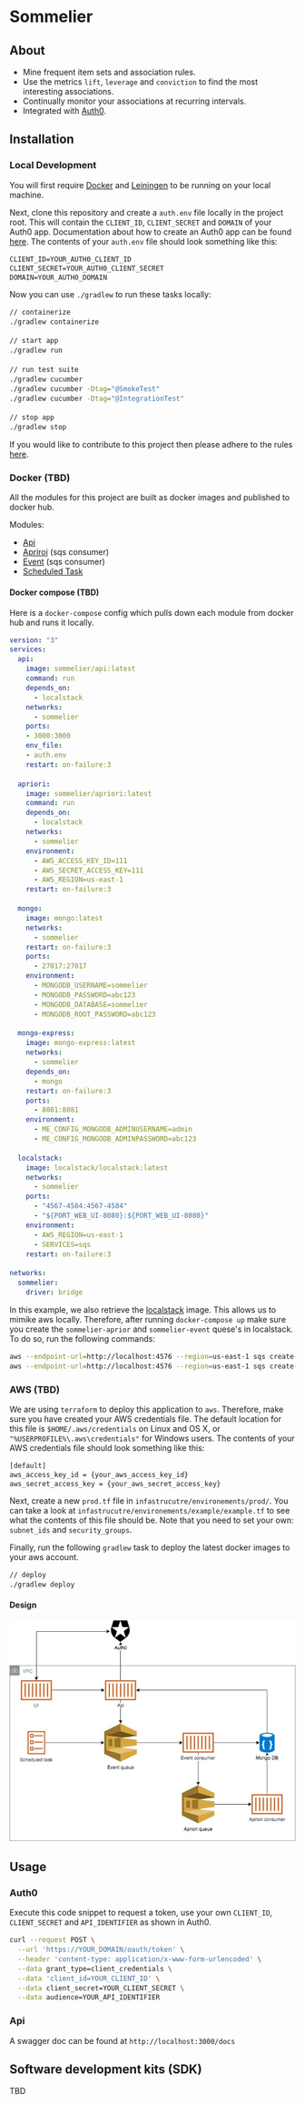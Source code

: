 # Sommelier

## About
* Mine frequent item sets and association rules. 
* Use the metrics `lift`, `leverage` and `conviction` to find the most interesting associations.
* Continually monitor your associations at recurring intervals.
* Integrated with [Auth0](https://auth0.com/).

## Installation

### Local Development

You will first require [Docker](https://www.docker.com/) and [Leiningen](https://leiningen.org/) to be running on your local machine. 

Next, clone this repository and create a `auth.env` file locally in the project root. This will contain the `CLIENT_ID`, `CLIENT_SECRET` and `DOMAIN` of your Auth0 app. 
Documentation about how to create an Auth0 app can be found [here](https://auth0.com/docs/getting-started/set-up-app).
The contents of your `auth.env` file should look something like this: 
```text
CLIENT_ID=YOUR_AUTH0_CLIENT_ID
CLIENT_SECRET=YOUR_AUTH0_CLIENT_SECRET
DOMAIN=YOUR_AUTH0_DOMAIN
```

Now you can use `./gradlew` to run these tasks locally: 

```bash
// containerize
./gradlew containerize 

// start app
./gradlew run

// run test suite
./gradlew cucumber
./gradlew cucumber -Dtag="@SmokeTest"
./gradlew cucumber -Dtag="@IntegrationTest"

// stop app
./gradlew stop
```

If you would like to contribute to this project then please adhere to the rules [here](link).

### Docker (TBD)

All the modules for this project are built as docker images and published to docker hub.  

Modules: 
* [Api]()
* [Apriroi]() (sqs consumer)
* [Event]() (sqs consumer)
* [Scheduled Task]()

#### Docker compose (TBD)

Here is a `docker-compose` config which pulls down each module from docker hub and runs it locally. 

```yaml
version: "3"
services:
  api:
    image: sommelier/api:latest
    command: run
    depends_on:
      - localstack
    networks:
      - sommelier
    ports:
    - 3000:3000
    env_file:
    - auth.env
    restart: on-failure:3

  apriori:
    image: sommelier/apriori:latest
    command: run
    depends_on:
      - localstack
    networks:
      - sommelier
    environment:
      - AWS_ACCESS_KEY_ID=111
      - AWS_SECRET_ACCESS_KEY=111
      - AWS_REGION=us-east-1
    restart: on-failure:3

  mongo:
    image: mongo:latest
    networks:
      - sommelier
    restart: on-failure:3
    ports:
      - 27017:27017
    environment:
      - MONGODB_USERNAME=sommelier
      - MONGODB_PASSWORD=abc123
      - MONGODB_DATABASE=sommelier
      - MONGODB_ROOT_PASSWORD=abc123

  mongo-express:
    image: mongo-express:latest
    networks:
      - sommelier
    depends_on:
      - mongo
    restart: on-failure:3
    ports:
      - 8081:8081
    environment:
      - ME_CONFIG_MONGODB_ADMINUSERNAME=admin
      - ME_CONFIG_MONGODB_ADMINPASSWORD=abc123

  localstack:
    image: localstack/localstack:latest
    networks:
      - sommelier
    ports:
      - "4567-4584:4567-4584"
      - "${PORT_WEB_UI-8080}:${PORT_WEB_UI-8080}"
    environment:
      - AWS_REGION=us-east-1
      - SERVICES=sqs
    restart: on-failure:3

networks:
  sommelier:
    driver: bridge
```

In this example, we also retrieve the [localstack](https://github.com/localstack/localstack) image. 
This allows us to mimike aws locally.
Therefore, after running `docker-compose up` make sure you create the `sommelier-aprior` and `sommelier-event` quese's in localstack. 
To do so, run the following commands: 

```bash 
aws --endpoint-url=http://localhost:4576 --region=us-east-1 sqs create-queue --queue-name "sommelier-apriori"
aws --endpoint-url=http://localhost:4576 --region=us-east-1 sqs create-queue --queue-name "sommelier-event"
```

### AWS (TBD)
We are using `terraform` to deploy this application to `aws`. Therefore, make sure you have created your AWS credentials file. The default location for this file is `$HOME/.aws/credentials` on Linux and OS X, or `"%USERPROFILE%\.aws\credentials"` for Windows users.
The contents of your AWS credentials file should look something like this: 
```text
[default]
aws_access_key_id = {your_aws_access_key_id}
aws_secret_access_key = {your_aws_secret_access_key}
```

Next, create a new `prod.tf` file in `infastrucutre/environements/prod/`. 
You can take a look at `infastrucutre/environements/example/example.tf` to see what the contents of this file should be. 
Note that you need to set your own: `subnet_ids` and `security_groups`. 

Finally, run the following `gradlew` task to deploy the latest docker images to your aws account. 

```bash
// deploy
./gradlew deploy
```

#### Design

![design](resources/img/design.jpg)

## Usage

### Auth0

Execute this code snippet to request a token, use your own `CLIENT_ID`, `CLIENT_SECRET` and `API_IDENTIFIER` as shown in Auth0. 

```bash
curl --request POST \
  --url 'https://YOUR_DOMAIN/oauth/token' \
  --header 'content-type: application/x-www-form-urlencoded' \
  --data grant_type=client_credentials \
  --data 'client_id=YOUR_CLIENT_ID' \
  --data client_secret=YOUR_CLIENT_SECRET \
  --data audience=YOUR_API_IDENTIFIER
```

### Api

A swagger doc can be found at `http://localhost:3000/docs`

## Software development kits (SDK)
TBD


